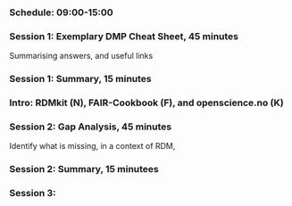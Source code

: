 
### Schedule: 09:00-15:00


### Session 1: Exemplary DMP Cheat Sheet, 45 minutes
Summarising answers, and useful links

### Session 1: Summary, 15 minutes

### Intro: RDMkit (N), FAIR-Cookbook (F), and openscience.no (K)

### Session 2: Gap Analysis, 45 minutes
Identify what is missing, in a context of RDM,  

### Session 2: Summary, 15 minutees

### Session 3: 
